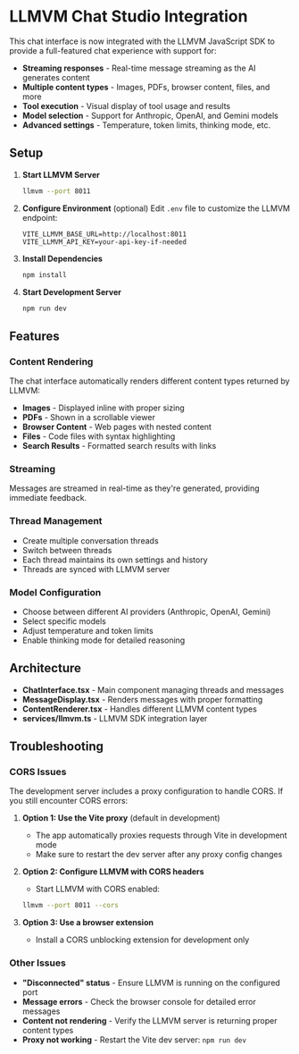 # LLMVM Chat Studio Integration

This chat interface is now integrated with the LLMVM JavaScript SDK to provide a full-featured chat experience with support for:

- **Streaming responses** - Real-time message streaming as the AI generates content
- **Multiple content types** - Images, PDFs, browser content, files, and more
- **Tool execution** - Visual display of tool usage and results
- **Model selection** - Support for Anthropic, OpenAI, and Gemini models
- **Advanced settings** - Temperature, token limits, thinking mode, etc.

## Setup

1. **Start LLMVM Server**
   ```bash
   llmvm --port 8011
   ```

2. **Configure Environment** (optional)
   Edit `.env` file to customize the LLMVM endpoint:
   ```
   VITE_LLMVM_BASE_URL=http://localhost:8011
   VITE_LLMVM_API_KEY=your-api-key-if-needed
   ```

3. **Install Dependencies**
   ```bash
   npm install
   ```

4. **Start Development Server**
   ```bash
   npm run dev
   ```

## Features

### Content Rendering
The chat interface automatically renders different content types returned by LLMVM:

- **Images** - Displayed inline with proper sizing
- **PDFs** - Shown in a scrollable viewer
- **Browser Content** - Web pages with nested content
- **Files** - Code files with syntax highlighting
- **Search Results** - Formatted search results with links

### Streaming
Messages are streamed in real-time as they're generated, providing immediate feedback.

### Thread Management
- Create multiple conversation threads
- Switch between threads
- Each thread maintains its own settings and history
- Threads are synced with LLMVM server

### Model Configuration
- Choose between different AI providers (Anthropic, OpenAI, Gemini)
- Select specific models
- Adjust temperature and token limits
- Enable thinking mode for detailed reasoning

## Architecture

- **ChatInterface.tsx** - Main component managing threads and messages
- **MessageDisplay.tsx** - Renders messages with proper formatting
- **ContentRenderer.tsx** - Handles different LLMVM content types
- **services/llmvm.ts** - LLMVM SDK integration layer

## Troubleshooting

### CORS Issues
The development server includes a proxy configuration to handle CORS. If you still encounter CORS errors:

1. **Option 1: Use the Vite proxy** (default in development)
   - The app automatically proxies requests through Vite in development mode
   - Make sure to restart the dev server after any proxy config changes

2. **Option 2: Configure LLMVM with CORS headers**
   - Start LLMVM with CORS enabled:
   ```bash
   llmvm --port 8011 --cors
   ```

3. **Option 3: Use a browser extension**
   - Install a CORS unblocking extension for development only

### Other Issues

- **"Disconnected" status** - Ensure LLMVM is running on the configured port
- **Message errors** - Check the browser console for detailed error messages
- **Content not rendering** - Verify the LLMVM server is returning proper content types
- **Proxy not working** - Restart the Vite dev server: `npm run dev`